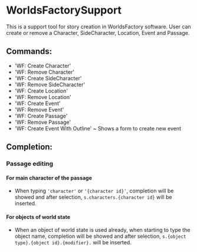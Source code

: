 # WorldsFactorySupport 

This is a support tool for story creation in WorldsFactory software. 
User can create or remove a Character, SideCharacter, Location, Event and Passage.

## Commands:

- 'WF: Create Character'
- 'WF: Remove Character'
- 'WF: Create SideCharacter'
- 'WF: Remove SideCharacter'
- 'WF: Create Location'
- 'WF: Remove Location'
- 'WF: Create Event'
- 'WF: Remove Event'
- 'WF: Create Passage'
- 'WF: Remove Passage'
- 'WF: Create Event With Outline' ~ Shows a form to create new event

## Completion:

### Passage editing

#### For main character of the passage

- When typing `'character'` or `'{character id}'`, completion will be showed and after selection, `s.characters.{character id}` will be inserted. 

#### For objects of world state

- When an object of world state is used already, when starting to type the object name, completion will be showed and after selection, `s.{object type}.{object id}.{modifier}.` will be inserted.